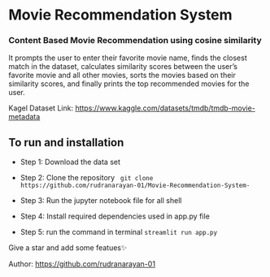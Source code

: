 # Movie Recommendation System
### Content Based Movie Recommendation using cosine similarity 

It prompts the user to enter their favorite movie name, finds the closest match in the dataset, calculates similarity scores between the user’s favorite movie and all other movies, sorts the movies based on their similarity scores, and finally prints the top recommended movies for the user.


Kagel Dataset Link: https://www.kaggle.com/datasets/tmdb/tmdb-movie-metadata

## To run and installation 
- Step 1: Download the data set
- Step 2: Clone the repository
  `` git clone https://github.com/rudranarayan-01/Movie-Recommendation-System-``

- Step 3: Run the jupyter notebook file for all shell
- Step 4: Install required dependencies used in app.py file
- Step 5: run the command in terminal
  `` streamlit run app.py  ``
  

Give a star and add some featues✨

Author: https://github.com/rudranarayan-01
